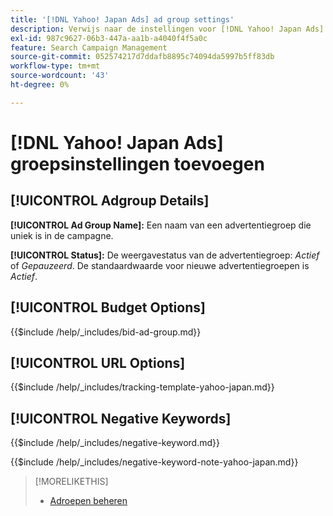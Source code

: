 ```yaml
---
title: '[!DNL Yahoo! Japan Ads] ad group settings'
description: Verwijs naar de instellingen voor [!DNL Yahoo! Japan Ads] ad groepen.
exl-id: 987c9627-06b3-447a-aa1b-a4040f4f5a0c
feature: Search Campaign Management
source-git-commit: 052574217d7ddafb8895c74094da5997b5ff83db
workflow-type: tm+mt
source-wordcount: '43'
ht-degree: 0%

---
```


# [!DNL Yahoo! Japan Ads] groepsinstellingen toevoegen

## [!UICONTROL Adgroup Details]

**[!UICONTROL Ad Group Name]:** Een naam van een advertentiegroep die uniek is in de campagne.

**[!UICONTROL Status]:** De weergavestatus van de advertentiegroep: *Actief* of *Gepauzeerd*. De standaardwaarde voor nieuwe advertentiegroepen is *Actief*.

## [!UICONTROL Budget Options]

<!-- **[!UICONTROL Bid]:** -->

{{$include /help/_includes/bid-ad-group.md}}

## [!UICONTROL URL Options]

<!-- **[!UICONTROL Tracking Template]:** -->

{{$include /help/_includes/tracking-template-yahoo-japan.md}}

## [!UICONTROL Negative Keywords]

<!-- **[!UICONTROL Negative Keywords]:** -->

{{$include /help/_includes/negative-keyword.md}}

<!-- Note for **[!UICONTROL Negative Keywords]:** -->

{{$include /help/_includes/negative-keyword-note-yahoo-japan.md}}

>[!MORELIKETHIS]
>
>* [Adroepen beheren](/help/search-social-commerce/campaign-management/campaigns/ad-group-manage.md)
